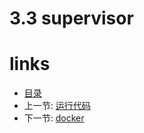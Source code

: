 # 3.3 supervisor

# links
  * [目录](<preface.md>)
  * 上一节: [运行代码](<03.2.md>)
  * 下一节: [docker](<03.4.md>)